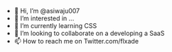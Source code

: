 - 👋 Hi, I’m @asiwaju007
- 👀 I’m interested in ...
- 🌱 I’m currently learning CSS
- 💞️ I’m looking to collaborate on a developing a SaaS 
- 📫 How to reach me on Twitter.com/flxade

<!---
asiwaju007/asiwaju007 is a ✨ special ✨ repository because its `README.md` (this file) appears on your GitHub profile.
You can click the Preview link to take a look at your changes.
--->
